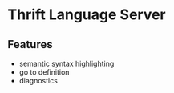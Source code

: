 # Thrift Language Server

## Features

- semantic syntax highlighting
- go to definition
- diagnostics
